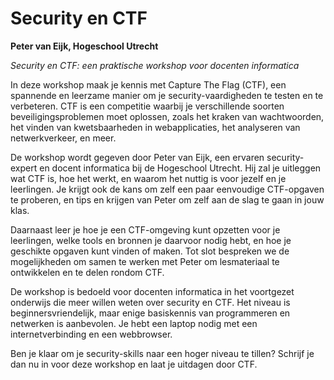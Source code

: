 # Security en CTF

**Peter van Eijk, Hogeschool Utrecht**

*Security en CTF: een praktische workshop voor docenten informatica*

In deze workshop maak je kennis met Capture The Flag (CTF), een spannende en
leerzame manier om je security-vaardigheden te testen en te verbeteren. CTF is
een competitie waarbij je verschillende soorten beveiligingsproblemen moet
oplossen, zoals het kraken van wachtwoorden, het vinden van kwetsbaarheden in
webapplicaties, het analyseren van netwerkverkeer, en meer.

De workshop wordt gegeven door Peter van Eijk, een ervaren security-expert en
docent informatica bij de Hogeschool Utrecht. Hij zal je uitleggen wat CTF is,
hoe het werkt, en waarom het nuttig is voor jezelf en je leerlingen. Je krijgt
ook de kans om zelf een paar eenvoudige CTF-opgaven te proberen, en tips en
krijgen van Peter om zelf aan de slag te gaan in jouw klas.

Daarnaast leer je hoe je een CTF-omgeving kunt opzetten voor je leerlingen,
welke tools en bronnen je daarvoor nodig hebt, en hoe je geschikte opgaven
kunt vinden of maken. Tot slot bespreken we de mogelijkheden om samen te
werken met Peter om lesmateriaal te ontwikkelen en te delen rondom CTF.

De workshop is bedoeld voor docenten informatica in het
voortgezet onderwijs die meer willen weten over security en CTF. Het niveau is
beginnersvriendelijk, maar enige basiskennis van programmeren en netwerken is
aanbevolen. Je hebt een laptop nodig met een internetverbinding en een
webbrowser.

Ben je klaar om je security-skills naar een hoger niveau te tillen? Schrijf je
dan nu in voor deze workshop en laat je uitdagen door CTF.